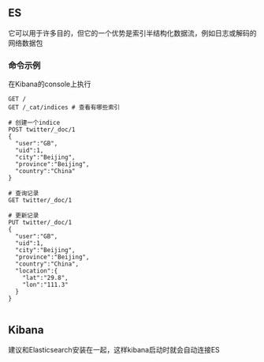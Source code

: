 



## ES

它可以用于许多目的，但它的一个优势是索引半结构化数据流，例如日志或解码的网络数据包

### 命令示例

在Kibana的console上执行

```shell
GET /
GET /_cat/indices # 查看有哪些索引

# 创建一个indice
POST twitter/_doc/1
{
  "user":"GB",
  "uid":1,
  "city":"Beijing",
  "province":"Beijing",
  "country":"China"
}

# 查询记录
GET twitter/_doc/1

# 更新记录
PUT twitter/_doc/1
{
  "user":"GB",
  "uid":1,
  "city":"Beijing",
  "province":"Beijing",
  "country":"China",
  "location":{
    "lat":"29.8",
    "lon":"111.3"
  }
}


```





## Kibana

建议和Elasticsearch安装在一起，这样kibana启动时就会自动连接ES

